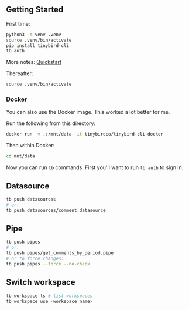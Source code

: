 ## Getting Started

First time:

```sh
python3 -m venv .venv
source .venv/bin/activate
pip install tinybird-cli
tb auth
```

More notes: [Quickstart](https://www.tinybird.co/docs/quick-start-cli.html)

Thereafter:

```sh
source .venv/bin/activate
```

### Docker

You can also use the Docker image. This worked a lot better for me.

Run the following from this directory:

```sh
docker run -v .:/mnt/data -it tinybirdco/tinybird-cli-docker
```

Then within Docker:

```sh
cd mnt/data
```

Now you can run `tb` commands. First you'll want to run `tb auth` to sign in.

## Datasource

```sh
tb push datasources
# or:
tb push datasources/comment.datasource
```

## Pipe

```sh
tb push pipes
# or:
tb push pipes/get_comments_by_period.pipe
# or to force changes:
tb push pipes --force --no-check
```

## Switch workspace

```sh
tb workspace ls # list workspaces
tb workspace use <workspace_name>
```